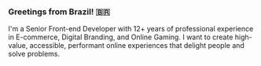 ### Greetings from Brazil! 🇧🇷

I'm a Senior Front-end Developer with 12+ years of professional experience in E-commerce, Digital Branding, and Online Gaming. I want to create high-value, accessible, performant online experiences that delight people and solve problems.

